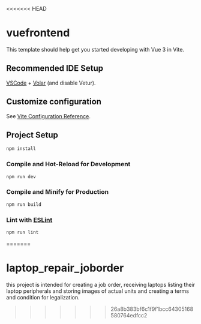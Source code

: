 <<<<<<< HEAD
# vuefrontend

This template should help get you started developing with Vue 3 in Vite.

## Recommended IDE Setup

[VSCode](https://code.visualstudio.com/) + [Volar](https://marketplace.visualstudio.com/items?itemName=Vue.volar) (and disable Vetur).

## Customize configuration

See [Vite Configuration Reference](https://vite.dev/config/).

## Project Setup

```sh
npm install
```

### Compile and Hot-Reload for Development

```sh
npm run dev
```

### Compile and Minify for Production

```sh
npm run build
```

### Lint with [ESLint](https://eslint.org/)

```sh
npm run lint
```
=======
# laptop_repair_joborder
this project is intended for creating a job order, receiving laptops listing their laptop peripherals and storing images of actual units and creating a terms and condition for legalization.
>>>>>>> 26a8b383bf6c1f9f1bcc64305168580764edfcc2
